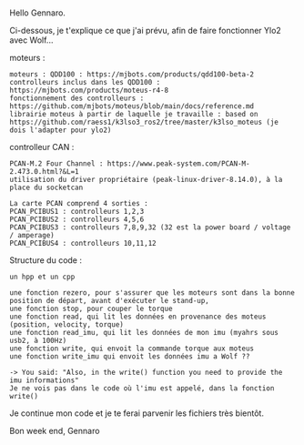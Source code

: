 # 

Hello Gennaro.

Ci-dessous, je t'explique ce que j'ai prévu, afin de faire fonctionner Ylo2 avec Wolf...

moteurs : 

	moteurs : QDD100 : https://mjbots.com/products/qdd100-beta-2
	controlleurs inclus dans les QDD100 : https://mjbots.com/products/moteus-r4-8
	fonctionnement des controlleurs : https://github.com/mjbots/moteus/blob/main/docs/reference.md
	librairie moteus à partir de laquelle je travaille : based on https://github.com/raess1/k3lso3_ros2/tree/master/k3lso_moteus (je dois l'adapter pour ylo2)

controlleur CAN :

	PCAN-M.2 Four Channel : https://www.peak-system.com/PCAN-M-2.473.0.html?&L=1
	utilisation du driver propriétaire (peak-linux-driver-8.14.0), à la place du socketcan
	
	La carte PCAN comprend 4 sorties :
	PCAN_PCIBUS1 : controlleurs 1,2,3
	PCAN_PCIBUS2 : controlleurs 4,5,6
	PCAN_PCIBUS3 : controlleurs 7,8,9,32 (32 est la power board / voltage / amperage)
	PCAN_PCIBUS4 : controlleurs 10,11,12

Structure du code :

	un hpp et un cpp
	
	une fonction rezero, pour s'assurer que les moteurs sont dans la bonne position de départ, avant d'exécuter le stand-up,
	une fonction stop, pour couper le torque
	une fonction read, qui lit les données en provenance des moteus (position, velocity, torque)
	une fonction read_imu, qui lit les données de mon imu (myahrs sous usb2, à 100Hz)
	une fonction write, qui envoit la commande torque aux moteus
	une fonction write_imu qui envoit les données imu a Wolf ??   
	
	-> You said: "Also, in the write() function you need to provide the imu informations"
	Je ne vois pas dans le code où l'imu est appelé, dans la fonction write()
	
Je continue mon code et je te ferai parvenir les fichiers très bientôt.

Bon week end, Gennaro
